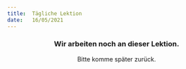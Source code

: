 ```yaml
---
title:  Tägliche Lektion
date:   16/05/2021
---
```


### <center>Wir arbeiten noch an dieser Lektion.</center>
<center>Bitte komme später zurück.</center>